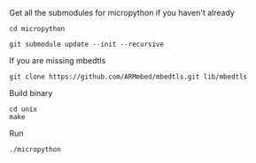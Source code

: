 Get all the submodules for micropython if you haven't already

    cd micropython

    git submodule update --init --recursive

If you are missing mbedtls

    git clone https://github.com/ARMmbed/mbedtls.git lib/mbedtls

Build binary

    cd unix
    make

Run

    ./micropython
